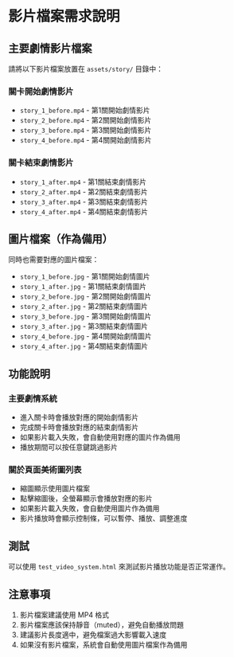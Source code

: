 # 影片檔案需求說明

## 主要劇情影片檔案

請將以下影片檔案放置在 `assets/story/` 目錄中：

### 關卡開始劇情影片
- `story_1_before.mp4` - 第1關開始劇情影片
- `story_2_before.mp4` - 第2關開始劇情影片
- `story_3_before.mp4` - 第3關開始劇情影片
- `story_4_before.mp4` - 第4關開始劇情影片

### 關卡結束劇情影片
- `story_1_after.mp4` - 第1關結束劇情影片
- `story_2_after.mp4` - 第2關結束劇情影片
- `story_3_after.mp4` - 第3關結束劇情影片
- `story_4_after.mp4` - 第4關結束劇情影片

## 圖片檔案（作為備用）

同時也需要對應的圖片檔案：
- `story_1_before.jpg` - 第1關開始劇情圖片
- `story_1_after.jpg` - 第1關結束劇情圖片
- `story_2_before.jpg` - 第2關開始劇情圖片
- `story_2_after.jpg` - 第2關結束劇情圖片
- `story_3_before.jpg` - 第3關開始劇情圖片
- `story_3_after.jpg` - 第3關結束劇情圖片
- `story_4_before.jpg` - 第4關開始劇情圖片
- `story_4_after.jpg` - 第4關結束劇情圖片

## 功能說明

### 主要劇情系統
- 進入關卡時會播放對應的開始劇情影片
- 完成關卡時會播放對應的結束劇情影片
- 如果影片載入失敗，會自動使用對應的圖片作為備用
- 播放期間可以按任意鍵跳過影片

### 關於頁面美術圖列表
- 縮圖顯示使用圖片檔案
- 點擊縮圖後，全螢幕顯示會播放對應的影片
- 如果影片載入失敗，會自動使用圖片作為備用
- 影片播放時會顯示控制條，可以暫停、播放、調整進度

## 測試

可以使用 `test_video_system.html` 來測試影片播放功能是否正常運作。

## 注意事項

1. 影片檔案建議使用 MP4 格式
2. 影片檔案應該保持靜音（muted），避免自動播放問題
3. 建議影片長度適中，避免檔案過大影響載入速度
4. 如果沒有影片檔案，系統會自動使用圖片檔案作為備用 